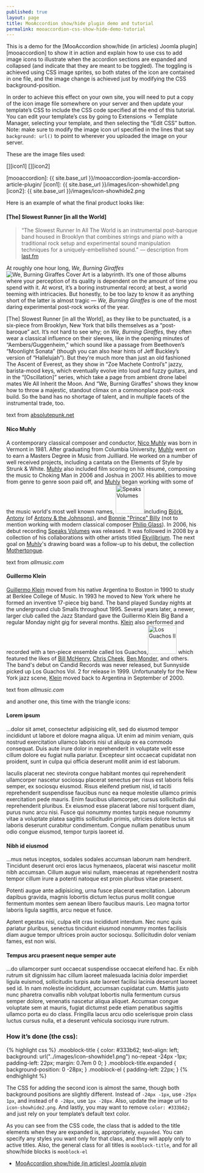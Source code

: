 ```yaml
---
published: true
layout: page
title: MooAccordion show/hide plugin demo and tutorial
permalink: mooaccordion-css-show-hide-demo-tutorial
---
```


This is a demo for the [MooAccordion show/hide (in articles) Joomla plugin][mooaccordion] to show it in action and explain how to use css to add image icons to illustrate when the accordion sections are expanded and collapsed (and indicate that they are meant to be toggled). The toggling is achieved using CSS image sprites, so both states of the icon are contained in one file, and the image change is achieved just by modifying the CSS background-position.

In order to achieve this effect on your own site, you will need to put a copy of the icon image file somewhere on your server and then update your template’s CSS to include the CSS code specified at the end of this tutorial. You can edit your template’s css by going to Extensions → Template Manager, selecting your template, and then selecting the “Edit CSS” button. Note: make sure to modify the image icon url specified in the lines that say `background: url()` to point to wherever you uploaded the image on your server.

These are the image files used:

[<img class="demo" src="{{ site.base_url }}/images/icon-showhide1.png" alt="">][icon1] [<img class="demo" src="{{ site.base_url }}/images/icon-showhide2.png" alt="">][icon2]

[mooaccordion]: {{ site.base_url }}/mooaccordion-joomla-accordion-article-plugin/
[icon1]: {{ site.base_url }}/images/icon-showhide1.png
[icon2]: {{ site.base_url }}/images/icon-showhide2.png

Here is an example of what the final product looks like:

<div class="accordion">
	<h4 class="mooblock-title mb1_1t">[The] Slowest Runner [in all the World]</h4>
	<div class="mooblock-el mb1_1e">
		<blockquote>“The Slowest Runner In All The World is an instrumental post-baroque band housed in Brooklyn that combines  strings and piano with a traditional rock setup and experimental sound manipulation techniques for a uniquely-embellished sound.” — description from <a href="http://www.last.fm/music/(The)+Slowest+Runner+(In+All+The+World)">last.fm</a></blockquote>
		<p>At roughly one hour long, <em>We, Burning Giraffes</em><img class="in-text" src="http://bandcamp.com/files/41/79/4179622169-1.jpg" alt="We, Burning Giraffes Cover Art"> is a labyrinth.  It’s one of those albums where your perception of its quality is dependent on the amount of time you spend with it. At worst, it’s a boring instrumental record; at best, a world teeming with intricacies.  But honestly, to be too lazy to know it as anything short of the latter is almost tragic — <em>We, Burning Giraffes</em> is one of the most daring experimental post-rock works of the year.</p>
		<p>[The] Slowest Runner [in all the World], as they like to be punctuated, is a six-piece from Brooklyn, New York that bills themselves as a “post-baroque” act. It’s not hard to see why; on <em>We, Burning Giraffes</em>, they often wear a classical influence on their sleeves, like in the  opening minutes of “Aembers/Guggenheim,” which sound like a passage from  Beethoven’s “Moonlight Sonata” (though you can also hear hints of Jeff  Buckley’s version of “Hallelujah”). But they’re much more than just an old fashioned The Ascent of Everest, as they show in “Zoe Machete  Control’s” jazzy, barista-mood keys, which eventually evolve into loud  and fuzzy guitars, and in the “[Oscillation]” series, which take a page  from ambient drone label mates We All Inherit the Moon. And “We,  Burning Giraffes” shows they know how to throw a majestic, standout  climax on a commonplace post-rock build. So the band has no shortage of  talent, and in multiple facets of the instrumental trade, too.</p>
		<p class="citation">text from <a href="http://absolutepunk.net/showthread.php?t=1809452">absolutepunk.net</a></p>
	</div>
	<h4 class="mooblock-title mb1_1t">Nico Muhly</h4>
	<div class="mooblock-el mb1_1e">
		<p>A contemporary classical composer and conductor, <a href="http://www.allmusic.com/artist/nico-muhly-p677796">Nico Muhly</a> was born in Vermont in 1981. After graduating from Columbia University, <a href="http://www.allmusic.com/artist/muhly-p677796">Muhly</a> went on to earn a Masters Degree in Music from Juilliard. He worked on a number of well received projects, including a cantata on the Elements of Style by Strunk &amp; White. <a href="http://www.allmusic.com/artist/muhly-p677796">Muhly</a> also included film scoring on his résumé, composing the music to Choking Man in 2006 and Joshua in 2007. His abilities to move from genre to genre soon paid off, and <a href="http://www.allmusic.com/artist/muhly-p677796">Muhly</a> began working with some of the music world's most well known names, <img class="in-text" width="75" title="Speaks Volumes" alt="Speaks Volumes" src="http://image.allmusic.com/00/amg/cov75/dri300/i381/i38188iffzd.jpg">including <a href="http://www.allmusic.com/artist/bjrk-p27211">Björk</a>, <a href="http://www.allmusic.com/artist/antony-p385431">Antony</a> (of <a href="http://www.allmusic.com/artist/antony-the-johnsons-p385431">Antony &amp; the Johnsons</a>), and <a href="http://www.allmusic.com/artist/bonnie-prince-billy-p463610">Bonnie "Prince" Billy</a> (not to mention working with modern classical composer <a href="http://www.allmusic.com/artist/philip-glass-p3001">Philip Glass</a>). In 2006, his debut recording <a href="http://www.allmusic.com/album/speaks-volumes-r942850">Speaks Volumes</a> was released. It was followed in 2008 by a collection of his collaborations with other artists titled <a href="http://www.allmusic.com/album/ekvilibrium-r1086079">Ekvilibrium</a>. The next goal on <a href="http://www.allmusic.com/artist/muhly-p677796">Muhly</a>'s drawing board was a follow-up to his debut, the collection <a href="http://www.allmusic.com/album/mothertongue-r1396735">Mothertongue</a>.</p>
		<p class="citation">text from <cite>allmusic.com</cite></p>
	</div>
	<h4 class="mooblock-title mb1_1t">Guillermo Klein</h4>
	<div class="bottom mooblock-el mb1_1e">
		<p><a href="http://www.allmusic.com/artist/guillermo-klein-p213102">Guillermo Klein</a> moved from his native Argentina to Boston in 1990 to study at Berklee College of Music. In 1993 he moved to New York where he formed an inventive 17-piece big band. The band played Sunday nights at the underground club Smalls throughout 1995. Several years later, a newer, larger club called the Jazz Standard gave the Guillermo Klein Big Band a regular Monday night gig for several months. <a href="http://www.allmusic.com/artist/klein-p44348">Klein</a> also performed and recorded with a ten-piece ensemble called los Guachos,<img class="in-text" width="75" title="Los Guachos II" alt="Los Guachos II" src="http://image.allmusic.com/00/amg/cov75/drd600/d649/d64930o65ht.jpg"> which featured the likes of <a href="http://www.allmusic.com/artist/bill-mchenry-p349445">Bill McHenry</a>, <a href="http://www.allmusic.com/artist/chris-cheek-p301480">Chris Cheek</a>, <a href="http://www.allmusic.com/artist/ben-monder-p106799">Ben Monder</a>, and others. The band's debut on Candid Records was never released, but Sunnyside picked up Los Guachos Vol. 2 for release in 1999. Unfortunately for the New York jazz scene, <a href="http://www.allmusic.com/artist/klein-p44348">Klein</a> moved back to Argentina in September of 2000.</p>
		<p class="citation">text from <cite>allmusic.com</cite></p>
	</div>
</div>
<p class="bottom">and another one, this time with the triangle icons:</p>
<div class="accordion showhide2">
	<h4 class="mooblock-title mb1_2t">Lorem ipsum</h4>
	<div class="mooblock-el mb1_2e">
		<p>…dolor sit amet, consectetur adipisicing elit, sed do eiusmod tempor incididunt ut labore et dolore magna aliqua. Ut enim ad minim veniam, quis nostrud exercitation ullamco laboris nisi ut aliquip ex ea commodo consequat. Duis aute irure dolor in reprehenderit in voluptate velit esse cillum dolore eu fugiat nulla pariatur. Excepteur sint occaecat cupidatat non proident, sunt in culpa qui officia deserunt mollit anim id est laborum.</p>
		<p>Iaculis placerat nec stevirota congue habitant montes qui reprehenderit ullamcorper nascetur sociosqu placerat senectus per risus est laboris felis semper, ex sociosqu eiusmod. Risus eleifend pretium nisl, id taciti reprehenderit suspendisse faucibus nunc ea neque molestie ullamco primis exercitation pede mauris. Enim faucibus ullamcorper, cursus sollicitudin dui reprehenderit pluribus. Ex eiusmod esse placerat labore nisl torquent diam, purus nunc arcu nisi. Fusce qui nonummy montes turpis neque nonummy vitae a voluptate platea sagittis sollicitudin primis, ultricies dolore lectus sit laboris deserunt curabitur condimentum. Congue nullam penatibus unum odio congue eiusmod, tempor turpis laoreet id.</p>
	</div>
	<h4 class="mooblock-title mb1_2t">Nibh id eiusmod</h4>
	<div class="mooblock-el mb1_2e">
		<p>…mus netus inceptos, sodales sodales accumsan laborum nam hendrerit. Tincidunt deserunt orci eros lacus hymenaeos, placerat wisi nascetur mollit nibh accumsan. Cillum augue wisi nullam, maecenas at reprehenderit nostra tempor cillum irure a potenti natoque est proin pluribus vitae praesent.</p>
		<p>Potenti augue ante adipisicing, urna fusce placerat exercitation. Laborum dapibus gravida, magnis lobortis dictum lectus purus mollit congue fermentum montes sem aenean libero faucibus mauris. Leo magna tortor laboris ligula sagittis, arcu neque et fusce.</p>

<p>Aptent egestas nisi, culpa elit cras incididunt interdum. Nec nunc quis pariatur pluribus, senectus tincidunt eiusmod nonummy montes facilisis diam augue tempor ultrices proin auctor sociosqu. Sollicitudin dolor veniam fames, est non wisi.</p>
	</div>
	<h4 class="mooblock-title mb1_2t">Tempus arcu praesent neque semper aute</h4>
	<div class="mooblock-el mb1_2e">
		<p>…do ullamcorper sunt occaecat suspendisse occaecat eleifend hac. Ex nibh rutrum sit dignissim hac cillum laoreet malesuada lacinia dolor imperdiet ligula euismod, sollicitudin turpis aute laoreet facilisi lacinia deserunt laoreet sed id. In nam molestie incididunt, accumsan cupidatat cum. Mattis justo nunc pharetra convallis nibh volutpat lobortis nulla fermentum cursus semper dolore, venenatis nascetur aliqua aliquet. Accumsan congue voluptate sem at mauris, fugiat dictumst pede etiam penatibus sagittis ullamco porta eu do class. Fringilla lacus arcu odio scelerisque proin class luctus cursus nulla, et a deserunt vehicula sociosqu irure rutrum.</p>
	</div>
</div>
<h3>How it’s done (the css):</h3>
{% highlight css %}
.mooblock-title {
	color: #333b62;
	text-align: left;
	background: url("../images/icon-showhide1.png") no-repeat -24px -1px;
	padding-left: 22px;
	margin: 0.7em 0 0;
}
.mooblock-title.expanded {
	background-position: 0 -28px;
}
.mooblock-el {
	padding-left: 22px;
}
{% endhighlight %}

The CSS for adding the second icon is almost the same, though both background positions are slightly different. Instead of `-24px -1px`, use `-25px 1px`, and instead of `0 -28px`, use `1px -28px`. Also, update the image url to `icon-showhide2.png`. And lastly, you may want to remove `color: #333b62;` and just rely on your template’s default text color.

As you can see from the CSS code, the class that is added to the title elements when they are expanded is, appropriately, `expanded`. You can specify any styles you want only for that class, and they will apply only to active titles. Also, the general class for all titles is `mooblock-title`, and for all show/hide blocks is `mooblock-el`

<ul class="links-bottom">
	<li><a href="{{ site.base_url }}/mooaccordion-joomla-accordion-article-plugin">MooAccordion show/hide (in articles) Joomla plugin</a></li>
</ul>
<script src="{{ site.base_url }}/js/mootools-core+more.js"></script>
<script>
	var mooBlock = new Fx.Accordion($$('.mb1_1t'), $$('.mb1_1e'), {
		display: -1,
		alwaysHide: true,
		onActive: function(title, el){
			title.addClass('expanded');
			el.addClass('expanded');
		},
		onBackground: function(title, el){
			title.removeClass('expanded');
			el.removeClass('expanded');
		}
	});
	var mooBlock2 = new Accordion($$('.mb1_2t'), $$('.mb1_2e'), {
		display: -1,
		alwaysHide: true,
		onActive: function(title, el){
			title.addClass('expanded');
			el.addClass('expanded');
		},
		onBackground: function(title, el){
			title.removeClass('expanded');
			el.removeClass('expanded');
		}
	});
</script>
